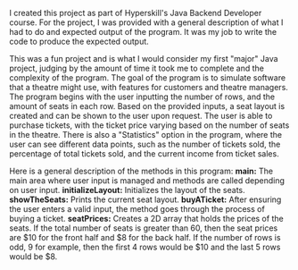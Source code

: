 I created this project as part of Hyperskill's Java Backend Developer course. For the project, I was provided with a general description of what I had to do and expected output of the program. It was my job to write the code to produce the expected output.

This was a fun project and is what I would consider my first "major" Java project, judging by the amount of time it took me to complete and the complexity of the program. The goal of the program is to simulate software that a theatre might use, with features for customers and theatre managers. The program begins with the user inputting the number of rows, and the amount of seats in each row. Based on the provided inputs, a seat layout is created and can be shown to the user upon request. The user is able to purchase tickets, with the ticket price varying based on the number of seats in the theatre. There is also a "Statistics" option in the program, where the user can see different data points, such as the number of tickets sold, the percentage of total tickets sold, and the current income from ticket sales.

Here is a general description of the methods in this program:
**main:** The main area where user input is managed and methods are called depending on user input.
**initializeLayout:** Initializes the layout of the seats.
**showTheSeats:** Prints the current seat layout.
 **buyATicket:** After ensuring the user enters a valid input, the method goes through the process of buying a ticket.
 **seatPrices:** Creates a 2D array that holds the prices of the seats. If the total number of seats is greater than 60, then the seat prices are $10 for the front half and $8 for the back half. If the number of rows is odd, 9 for example, then the first 4 rows would be $10 and the last 5 rows would be $8.
